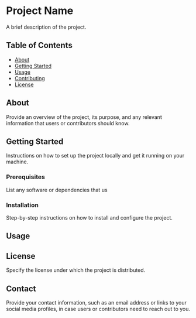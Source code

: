 # Project Name

A brief description of the project.

## Table of Contents

- [About](#about)
- [Getting Started](#getting-started)
- [Usage](#usage)
- [Contributing](#contributing)
- [License](#license)

## About

Provide an overview of the project, its purpose, and any relevant information that users or contributors should know.

## Getting Started

Instructions on how to set up the project locally and get it running on your machine.

### Prerequisites

List any software or dependencies that us

### Installation

Step-by-step instructions on how to install and configure the project.
## Usage

## License

Specify the license under which the project is distributed.
## Contact

Provide your contact information, such as an email address or links to your social media profiles, in case users or contributors need to reach out to you.

